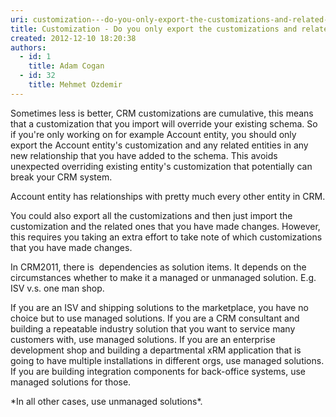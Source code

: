 ```yaml
---
uri: customization---do-you-only-export-the-customizations-and-related-ones-that-you-have-made
title: Customization - Do you only export the customizations and related ones that you have made?
created: 2012-12-10 18:20:38
authors:
  - id: 1
    title: Adam Cogan
  - id: 32
    title: Mehmet Ozdemir
---
```





<span class='intro'> <p>Sometimes less is better, CRM customizations are cumulative, this means that a customization that you import will override your existing schema. So if you're only working on for example Account entity, you should only export the Account entity's customization and any related entities in any new relationship that you have added to the schema. This avoids unexpected overriding existing entity's customization that potentially can break your CRM system.<br></p> </span>

<p>Account entity has relationships with pretty much every other&#160;entity&#160;in CRM.<br></p><p>You could also export all the customizations and then just import the customization and the related ones that you have made changes. However, this requires you taking an extra effort to take note of which customizations that you have made changes.</p><p>In CRM2011, there is&#160; dependencies as solution items. It depends on the circumstances whether&#160;to make it a managed or unmanaged solution. E.g. ISV v.s. one man shop.</p><p>If you are an ISV and shipping solutions to the marketplace, you have no choice but to use managed solutions. If you are a CRM consultant and building a repeatable industry solution that you want to service many customers with, use managed solutions. If you are an enterprise development shop and building a departmental xRM application that is going to have multiple installations in different orgs, use managed solutions. If you are building integration components for back-office systems, use managed solutions for those.&#160;</p><p>*In all other cases, use unmanaged solutions*. <br></p>


